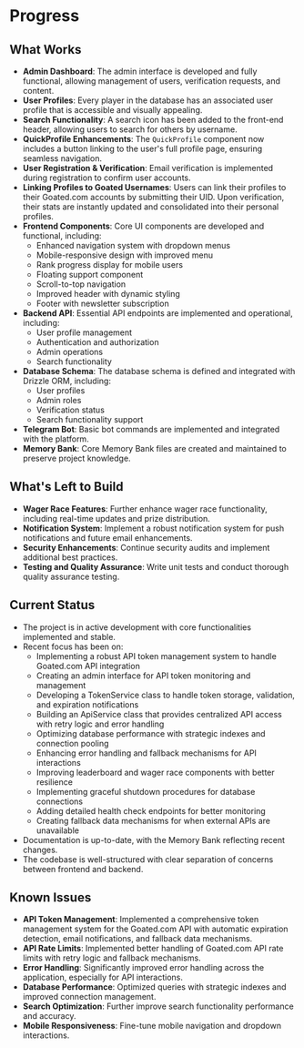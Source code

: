 # Progress

## What Works

- **Admin Dashboard**: The admin interface is developed and fully functional, allowing management of users, verification requests, and content.
- **User Profiles**: Every player in the database has an associated user profile that is accessible and visually appealing.
- **Search Functionality**: A search icon has been added to the front-end header, allowing users to search for others by username.
- **QuickProfile Enhancements**: The `QuickProfile` component now includes a button linking to the user's full profile page, ensuring seamless navigation.
- **User Registration & Verification**: Email verification is implemented during registration to confirm user accounts.
- **Linking Profiles to Goated Usernames**: Users can link their profiles to their Goated.com accounts by submitting their UID. Upon verification, their stats are instantly updated and consolidated into their personal profiles.
- **Frontend Components**: Core UI components are developed and functional, including:
  - Enhanced navigation system with dropdown menus
  - Mobile-responsive design with improved menu
  - Rank progress display for mobile users
  - Floating support component
  - Scroll-to-top navigation
  - Improved header with dynamic styling
  - Footer with newsletter subscription
- **Backend API**: Essential API endpoints are implemented and operational, including:
  - User profile management
  - Authentication and authorization
  - Admin operations
  - Search functionality
- **Database Schema**: The database schema is defined and integrated with Drizzle ORM, including:
  - User profiles
  - Admin roles
  - Verification status
  - Search functionality support
- **Telegram Bot**: Basic bot commands are implemented and integrated with the platform.
- **Memory Bank**: Core Memory Bank files are created and maintained to preserve project knowledge.

## What's Left to Build

- **Wager Race Features**: Further enhance wager race functionality, including real-time updates and prize distribution.
- **Notification System**: Implement a robust notification system for push notifications and future email enhancements.
- **Security Enhancements**: Continue security audits and implement additional best practices.
- **Testing and Quality Assurance**: Write unit tests and conduct thorough quality assurance testing.

## Current Status

- The project is in active development with core functionalities implemented and stable.
- Recent focus has been on:
  - Implementing a robust API token management system to handle Goated.com API integration
  - Creating an admin interface for API token monitoring and management
  - Developing a TokenService class to handle token storage, validation, and expiration notifications
  - Building an ApiService class that provides centralized API access with retry logic and error handling
  - Optimizing database performance with strategic indexes and connection pooling
  - Enhancing error handling and fallback mechanisms for API interactions
  - Improving leaderboard and wager race components with better resilience
  - Implementing graceful shutdown procedures for database connections
  - Adding detailed health check endpoints for better monitoring
  - Creating fallback data mechanisms for when external APIs are unavailable
- Documentation is up-to-date, with the Memory Bank reflecting recent changes.
- The codebase is well-structured with clear separation of concerns between frontend and backend.

## Known Issues

- **API Token Management**: Implemented a comprehensive token management system for the Goated.com API with automatic expiration detection, email notifications, and fallback data mechanisms.
- **API Rate Limits**: Implemented better handling of Goated.com API rate limits with retry logic and fallback mechanisms.
- **Error Handling**: Significantly improved error handling across the application, especially for API interactions.
- **Database Performance**: Optimized queries with strategic indexes and improved connection management.
- **Search Optimization**: Further improve search functionality performance and accuracy.
- **Mobile Responsiveness**: Fine-tune mobile navigation and dropdown interactions.
